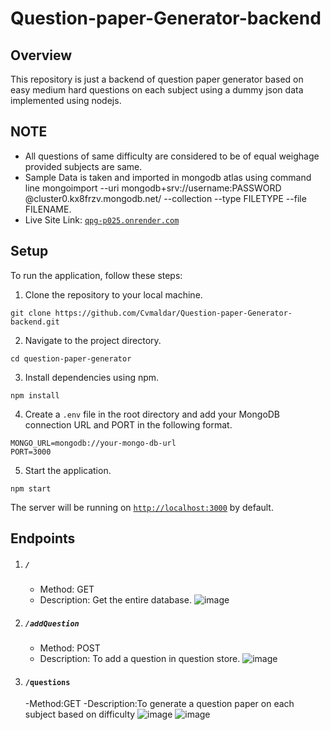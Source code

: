 # Question-paper-Generator-backend

## Overview
This repository is just a backend of question paper generator based on easy medium hard questions on each subject using a dummy json data implemented using nodejs.

## NOTE
- All questions of same difficulty are considered to be of equal weighage provided subjects are same.
- Sample Data is taken and imported in mongodb atlas using command line mongoimport --uri mongodb+srv://username:PASSWORD @cluster0.kx8frzv.mongodb.net/<DATABASE> --collection <COLLECTION> --type FILETYPE --file FILENAME.
- Live Site Link: [`qpg-p025.onrender.com`](qpg-p025.onrender.com)

## Setup
To run the application, follow these steps:
1. Clone the repository to your local machine.
  ```
git clone https://github.com/Cvmaldar/Question-paper-Generator-backend.git
```
2. Navigate to the project directory.
  ```
cd question-paper-generator
```
3. Install dependencies using npm.

```
npm install
```
4. Create a `.env` file in the root directory and add your MongoDB connection URL and PORT in the following format.
```
MONGO_URL=mongodb://your-mongo-db-url
PORT=3000
```
5. Start the application.

```
npm start
```
The server will be running on [`http://localhost:3000`](http://localhost:3000) by default.

## Endpoints

    
1. ##### `/`
    - Method: GET
    - Description: Get the entire database.
      ![image](https://github.com/Cvmaldar/Question-paper-Generator-backend/assets/92266485/b26b1adb-5e79-403c-b37b-339c32a7d96b)

2. ##### `/addQuestion`
   - Method: POST
   - Description: To add a question in question store.
    ![image](https://github.com/Cvmaldar/Question-paper-Generator-backend/assets/92266485/a6671e77-aed8-453d-bf9f-59cd5076fe6c)

  
3. #### `/questions`
    -Method:GET
    -Description:To generate a question paper on each subject based on difficulty
     ![image](https://github.com/Cvmaldar/Question-paper-Generator-backend/assets/92266485/60b4c6c8-b171-4bbc-8191-98ea3f178ac1)
      ![image](https://github.com/Cvmaldar/Question-paper-Generator-backend/assets/92266485/a612ad50-5cd3-456a-92e8-f387d50d291c)

  
